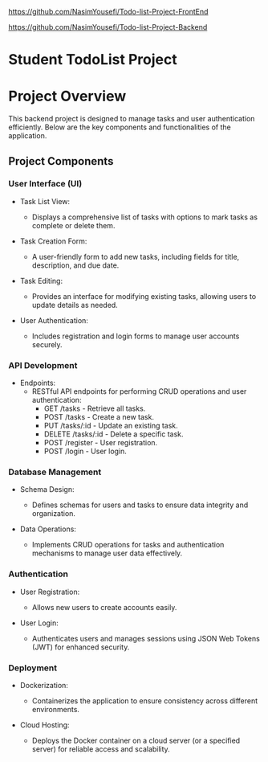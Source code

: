 https://github.com/NasimYousefi/Todo-list-Project-FrontEnd

https://github.com/NasimYousefi/Todo-list-Project-Backend

# Student TodoList Project

# Project Overview

This backend project is designed to manage tasks and user authentication efficiently. Below are the key components and functionalities of the application.

## Project Components

### User Interface (UI)

- Task List View: 
  - Displays a comprehensive list of tasks with options to mark tasks as complete or delete them.
  
- Task Creation Form: 
  - A user-friendly form to add new tasks, including fields for title, description, and due date.

- Task Editing: 
  - Provides an interface for modifying existing tasks, allowing users to update details as needed.

- User Authentication: 
  - Includes registration and login forms to manage user accounts securely.

### API Development

- Endpoints: 
  - RESTful API endpoints for performing CRUD operations and user authentication:
    - GET /tasks - Retrieve all tasks.
    - POST /tasks - Create a new task.
    - PUT /tasks/:id - Update an existing task.
    - DELETE /tasks/:id - Delete a specific task.
    - POST /register - User registration.
    - POST /login - User login.

### Database Management

- Schema Design: 
  - Defines schemas for users and tasks to ensure data integrity and organization.

- Data Operations: 
  - Implements CRUD operations for tasks and authentication mechanisms to manage user data effectively.

### Authentication

- User Registration: 
  - Allows new users to create accounts easily.

- User Login: 
  - Authenticates users and manages sessions using JSON Web Tokens (JWT) for enhanced security.

### Deployment

- Dockerization: 
  - Containerizes the application to ensure consistency across different environments.

- Cloud Hosting: 
  - Deploys the Docker container on a cloud server (or a specified server) for reliable access and scalability.
